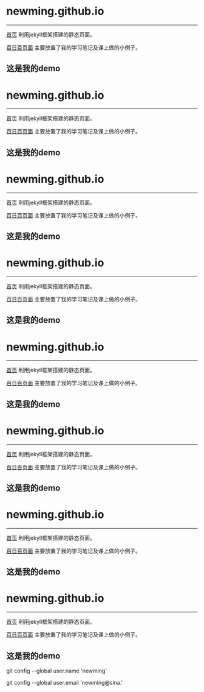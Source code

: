 # newming.github.io

*******

[首页](http://newming.github.io/)
利用jekyll框架搭建的静态页面。

[百日百页面](http://newming.github.io/100)
主要放置了我的学习笔记及课上做的小例子。

## 这是我的demo
# newming.github.io

*******

[首页](http://newming.github.io/)
利用jekyll框架搭建的静态页面。

[百日百页面](http://newming.github.io/100)
主要放置了我的学习笔记及课上做的小例子。

## 这是我的demo
# newming.github.io

*******

[首页](http://newming.github.io/)
利用jekyll框架搭建的静态页面。

[百日百页面](http://newming.github.io/100)
主要放置了我的学习笔记及课上做的小例子。

## 这是我的demo
# newming.github.io

*******

[首页](http://newming.github.io/)
利用jekyll框架搭建的静态页面。

[百日百页面](http://newming.github.io/100)
主要放置了我的学习笔记及课上做的小例子。

## 这是我的demo
# newming.github.io

*******

[首页](http://newming.github.io/)
利用jekyll框架搭建的静态页面。

[百日百页面](http://newming.github.io/100)
主要放置了我的学习笔记及课上做的小例子。

## 这是我的demo
# newming.github.io

*******

[首页](http://newming.github.io/)
利用jekyll框架搭建的静态页面。

[百日百页面](http://newming.github.io/100)
主要放置了我的学习笔记及课上做的小例子。

## 这是我的demo
# newming.github.io

*******

[首页](http://newming.github.io/)
利用jekyll框架搭建的静态页面。

[百日百页面](http://newming.github.io/100)
主要放置了我的学习笔记及课上做的小例子。

## 这是我的demo
# newming.github.io

*******

[首页](http://newming.github.io/)
利用jekyll框架搭建的静态页面。

[百日百页面](http://newming.github.io/100)
主要放置了我的学习笔记及课上做的小例子。

## 这是我的demo


git config --global user.name 'newming'

git config --global user.email 'newming@sina.'
